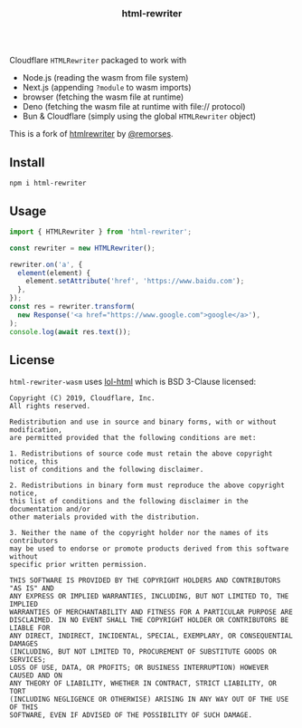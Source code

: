 <div align='center'>
    <br/>
    <br/>
    <br/>
    <h3>html-rewriter</h3>
    <p></p>
    <br/>
    <br/>
</div>

Cloudflare `HTMLRewriter` packaged to work with

- Node.js (reading the wasm from file system)
- Next.js (appending `?module` to wasm imports)
- browser (fetching the wasm file at runtime)
- Deno (fetching the wasm file at runtime with file:// protocol)
- Bun & Cloudflare (simply using the global `HTMLRewriter` object)

This is a fork of [htmlrewriter](https://github.com/remorses/htmlrewriter) by [@remorses](https://github.com/remorses/).

## Install

```
npm i html-rewriter
```

## Usage

```ts
import { HTMLRewriter } from 'html-rewriter';

const rewriter = new HTMLRewriter();

rewriter.on('a', {
  element(element) {
    element.setAttribute('href', 'https://www.baidu.com');
  },
});
const res = rewriter.transform(
  new Response('<a href="https://www.google.com">google</a>'),
);
console.log(await res.text());
```

## License

`html-rewriter-wasm` uses [lol-html](https://github.com/cloudflare/lol-html/)
which is BSD 3-Clause licensed:

```
Copyright (C) 2019, Cloudflare, Inc.
All rights reserved.

Redistribution and use in source and binary forms, with or without modification,
are permitted provided that the following conditions are met:

1. Redistributions of source code must retain the above copyright notice, this
list of conditions and the following disclaimer.

2. Redistributions in binary form must reproduce the above copyright notice,
this list of conditions and the following disclaimer in the documentation and/or
other materials provided with the distribution.

3. Neither the name of the copyright holder nor the names of its contributors
may be used to endorse or promote products derived from this software without
specific prior written permission.

THIS SOFTWARE IS PROVIDED BY THE COPYRIGHT HOLDERS AND CONTRIBUTORS "AS IS" AND
ANY EXPRESS OR IMPLIED WARRANTIES, INCLUDING, BUT NOT LIMITED TO, THE IMPLIED
WARRANTIES OF MERCHANTABILITY AND FITNESS FOR A PARTICULAR PURPOSE ARE
DISCLAIMED. IN NO EVENT SHALL THE COPYRIGHT HOLDER OR CONTRIBUTORS BE LIABLE FOR
ANY DIRECT, INDIRECT, INCIDENTAL, SPECIAL, EXEMPLARY, OR CONSEQUENTIAL DAMAGES
(INCLUDING, BUT NOT LIMITED TO, PROCUREMENT OF SUBSTITUTE GOODS OR SERVICES;
LOSS OF USE, DATA, OR PROFITS; OR BUSINESS INTERRUPTION) HOWEVER CAUSED AND ON
ANY THEORY OF LIABILITY, WHETHER IN CONTRACT, STRICT LIABILITY, OR TORT
(INCLUDING NEGLIGENCE OR OTHERWISE) ARISING IN ANY WAY OUT OF THE USE OF THIS
SOFTWARE, EVEN IF ADVISED OF THE POSSIBILITY OF SUCH DAMAGE.
```
